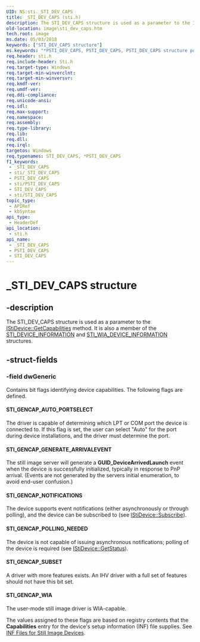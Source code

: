 ```yaml
---
UID: NS:sti._STI_DEV_CAPS
title: _STI_DEV_CAPS (sti.h)
description: The STI_DEV_CAPS structure is used as a parameter to the IStiDevice::GetCapabilities method. It is also a member of the STI_DEVICE_INFORMATION and STI_WIA_DEVICE_INFORMATION structures.
old-location: image\sti_dev_caps.htm
tech.root: image
ms.date: 05/03/2018
keywords: ["STI_DEV_CAPS structure"]
ms.keywords: "*PSTI_DEV_CAPS, PSTI_DEV_CAPS, PSTI_DEV_CAPS structure pointer [Imaging Devices], STI_DEV_CAPS, STI_DEV_CAPS structure [Imaging Devices], _STI_DEV_CAPS, image.sti_dev_caps, sti/PSTI_DEV_CAPS, sti/STI_DEV_CAPS, stifnc_34efd7cf-944e-474e-8ed5-5ba24be9bf2e.xml"
req.header: sti.h
req.include-header: Sti.h
req.target-type: Windows
req.target-min-winverclnt: 
req.target-min-winversvr: 
req.kmdf-ver: 
req.umdf-ver: 
req.ddi-compliance: 
req.unicode-ansi: 
req.idl: 
req.max-support: 
req.namespace: 
req.assembly: 
req.type-library: 
req.lib: 
req.dll: 
req.irql: 
targetos: Windows
req.typenames: STI_DEV_CAPS, *PSTI_DEV_CAPS
f1_keywords:
 - _STI_DEV_CAPS
 - sti/_STI_DEV_CAPS
 - PSTI_DEV_CAPS
 - sti/PSTI_DEV_CAPS
 - STI_DEV_CAPS
 - sti/STI_DEV_CAPS
topic_type:
 - APIRef
 - kbSyntax
api_type:
 - HeaderDef
api_location:
 - sti.h
api_name:
 - _STI_DEV_CAPS
 - PSTI_DEV_CAPS
 - STI_DEV_CAPS
---
```


# _STI_DEV_CAPS structure


## -description

The STI_DEV_CAPS structure is used as a parameter to the <a href="/windows-hardware/drivers/ddi/sti/nf-sti-istidevice-getcapabilities">IStiDevice::GetCapabilities</a> method. It is also a member of the <a href="/windows-hardware/drivers/ddi/sti/ns-sti-_sti_device_informationw">STI_DEVICE_INFORMATION</a> and <a href="/windows-hardware/drivers/ddi/sti/ns-sti-_sti_wia_device_informationw">STI_WIA_DEVICE_INFORMATION</a> structures.

## -struct-fields

### -field dwGeneric

Contains bit flags identifying device capabilities. The following flags are defined.





#### STI_GENCAP_AUTO_PORTSELECT

The driver is capable of determining which LPT or COM port the device is connected to. If this flag is set, the user can select "Auto" for the port during device installations, and the driver must determine the port.





#### STI_GENCAP_GENERATE_ARRIVALEVENT

The still image server will generate a <b>GUID_DeviceArrivedLaunch</b> event when the device is successfully initialized, typically in response to PnP arrival. (Events are not generated by the servers initial enumeration, to avoid end-user confusion.)





#### STI_GENCAP_NOTIFICATIONS

The device supports event notifications (either asynchronously or through polling), and the device can be subscribed to (see <a href="/windows-hardware/drivers/ddi/sti/nf-sti-istidevice-subscribe">IStiDevice::Subscribe</a>).





#### STI_GENCAP_POLLING_NEEDED

The device is not capable of issuing asynchronous notifications; polling of the device is required (see <a href="/windows-hardware/drivers/ddi/sti/nf-sti-istidevice-getstatus">IStiDevice::GetStatus</a>).





#### STI_GENCAP_SUBSET

A driver with more features exists. An IHV driver with a full set of features should not have this bit set.





#### STI_GENCAP_WIA

The user-mode still image driver is WIA-capable.

The values assigned to these flags are based on registry contents that the <b>Capabilities</b> entry for the device's setup information (INF) file supplies. See <a href="/windows-hardware/drivers/image/inf-files-for-still-image-devices">INF Files for Still Image Devices</a>.

